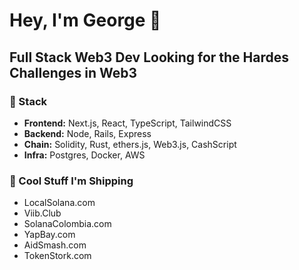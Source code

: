 # Hey, I'm George 👋
## Full Stack Web3 Dev Looking for the Hardes Challenges in Web3

### 🔧 Stack
- **Frontend:** Next.js, React, TypeScript, TailwindCSS
- **Backend:** Node, Rails, Express
- **Chain:** Solidity, Rust, ethers.js, Web3.js,  CashScript
- **Infra:** Postgres, Docker, AWS

### 💪 Cool Stuff I'm Shipping
- LocalSolana.com
- Viib.Club
- SolanaColombia.com
- YapBay.com
- AidSmash.com
- TokenStork.com
